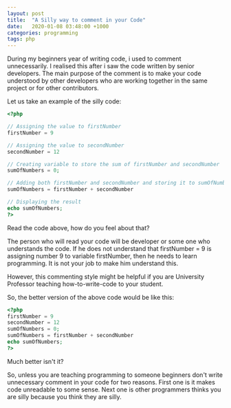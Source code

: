 ```yaml
---
layout: post
title:  "A Silly way to comment in your Code"
date:   2020-01-08 03:48:00 +1000
categories: programming
tags: php
---
```

During my beginners year of writing code, i used to comment unnecessarily. I realised this after i saw the code written by senior developers. The main purpose of the comment is to make your code understood by other developers who are working together in the same project or for other contributors.

Let us take an example of the silly code:

```php
<?php

// Assigning the value to firstNumber
firstNumber = 9

// Assigning the value to secondNumber
secondNumber = 12

// Creating variable to store the sum of firstNumber and secondNumber
sumOfNumbers = 0;

// Adding both firstNumber and secondNumber and storing it to sumOfNumbers
sumOfNumbers = firstNumber + secondNumber

// Displaying the result
echo sumOfNumbers;
?>
```

Read the code above, how do you feel about that?

The person who will read your code will be developer or some one who understands the code. If he does not understand that firstNumber = 9 is assigning number 9 to variable firstNumber, then he needs to learn programming. It is not your job to make him understand this.

However, this commenting style might be helpful if you are University Professor teaching how-to-write-code to your student.

So, the better version of the above code would be like this:

```php
<?php
firstNumber = 9
secondNumber = 12
sumOfNumbers = 0;
sumOfNumbers = firstNumber + secondNumber
echo sumOfNumbers;
?>
```

Much better isn't it?

So, unless you are teaching programming to someone beginners don't write unnecessary comment in your code for two reasons. First one is it makes code unreadable to some sense. Next one is other programmers thinks you are silly because you think they are silly.
